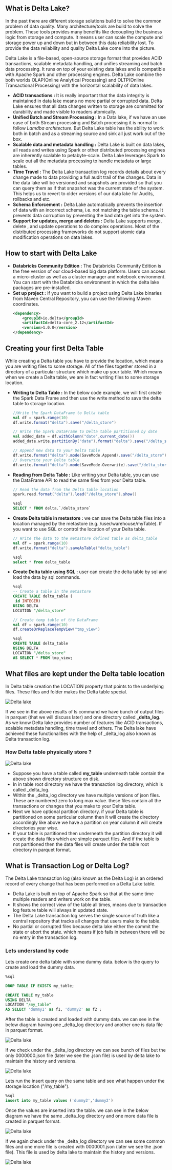 ## What is Delta Lake?
In the past there are different storage solutions build to solve the common problem of data quality. Many architecture/tools are build to solve the problem. These tools provides many benefits like decoupling the business logic from storage and compute. It means user can scale the compute and storage power up and down but in between this data reliability lost. To provide the data reliability and quality  Delta Lake come into the picture.

Delta Lake is a file-based, open-source storage format that provides ACID transactions, scalable metadata handling, and unifies streaming and batch data processing. It runs on top of your existing data lakes and is compatible with Apache Spark and other processing engines. Delta Lake combine the both worlds OLAP(Online Analytical Processing) and OLTP(Online Transactional Processing) with the horizontal scalability of data lakes.

 - **ACID transactions :** It is really important that the data integrity is maintained in data lake means no more partial or corrupted data. Delta Lake ensures that all data changes written to storage are committed for durability and made visible to readers atomically.
 - **Unified Batch and Stream Processing :** In a Data lake, if we have an use case of both Stream processing and Batch processing it is normal to follow _Lamdba architecture_. But Delta Lake table has the ability to work both in batch and as a streaming source and sink all just work out of the box.
 - **Scalable data and metadata handling :** Delta Lake is built on data lakes, all reads and writes using Spark or other distributed processing engines are inherently scalable to petabyte-scale. Delta Lake leverages Spark to scale out all the metadata processing to handle metadata or large tables.
 - **Time Travel :** The Delta Lake transaction log records details about every change made to data providing a full audit trail of the changes. Data in the data lake will be versioned and snapshots are provided so that you can query them as if that snapshot was the current state of the system. This helps us to revert to older versions of our data lake for Audits, rollbacks and etc.
 - **Schema Enforcement :** Delta Lake automatically prevents the insertion of data with an incorrect schema, i.e. not matching the table schema. It prevents data corruption by preventing the bad data get into the system.
 - **Support for updates, merge and deletes :** Delta Lake supports merge, delete , and update operations to do complex operations. Most of the distributed processing frameworks do not support atomic data modification operations on data lakes.

## How to start with Delta Lake

 - **Databricks Community Edition :** The Databricks Community Edition is the free version of our cloud-based big data platform. Users can access a micro-cluster as well as a cluster manager and notebook environment. You can start with the Databricks environment in which the delta lake packages are pre-installed. 
 - **Set up project :** If you want to build a project using Delta Lake binaries from Maven Central Repository, you can use the following Maven coordinates.
	```xml
	<dependency>
	    <groupId>io.delta</groupId>
	    <artifactId>delta-core_2.12</artifactId>
	    <version>1.0.0</version>
	</dependency>

	```

## Creating your first Delta Table

While creating a Delta table you have to provide the location, which means you are writing files to some storage. All of the files together stored in a directory of a particular structure which make up your table. Which means when we create a Delta table, we are in fact writing files to some storage location.

 - **Writing to Delta Table :** In the below code example, we will first create the Spark Data Frame and then use the write method to save the delta table to storage location.

	```scala
	//Write the Spark DataFrame to Delta table
	val df = spark.range(10)
	df.write.format("delta").save("/delta_store")

	// Write the Spark DataFrame to Delta table partitioned by date
	val added_date = df.withColumn("date",current_date())
	added_date.write.partitionBy("date").format("delta").save("/delta_store")

	// Append new data to your Delta table
	df.write.format("delta").mode(SaveMode.Append).save("/delta_store")
	// Overwrite your Delta table
	df.write.format("delta").mode(SaveMode.Overwrite).save("/delta_store")

	```
 
 - **Reading from Delta Table :** Like writing your Delta table, you can use the DataFrame API to read the same files from your Delta table.
	```scala
	// Read the data from the Delta table location
	spark.read.format("delta").load("/delta_store").show()
	```
	```sql
	%sql
	SELECT * FROM delta.`/delta_store`
	```
 - **Create Delta table in metastore :** we can save the Delta table files into a location managed by the metastore (e.g. /user/warehouse/myTable). If you want to use SQL or control the location of your Delta table.

	```scala
	// Write the data to the metastore defined table as delta_table
	val df = spark.range(10)
	df.write.format("delta").saveAsTable("delta_table")
	```

	```sql
	%sql
	select * from delta_table
	```
 - **Create Delta table using SQL :** user can create the delta table by sql and load the data by sql commands.
	```sql
	%sql
	-- Create a table in the metastore
	CREATE TABLE delta_table (
	 id INTEGER)
	USING DELTA
	LOCATION "/delta_store"
	```

	```scala
	// Create temp table of the DataFrame
	val df = spark.range(10)
	df.createOrReplaceTempView("tmp_view")
	```
	```sql
	%sql
	CREATE TABLE delta_table 
	USING DELTA
	LOCATION "/delta_store"
	AS SELECT * FROM tmp_view;
	```

## What files are kept under the Delta table location
In Delta table creation the LOCATION property that points to the underlying files. These files and folder makes the Delta table special.

![Delta lake](https://github.com/gurditsingh/blog/blob/gh-pages/_screenshots/dl_ep1.JPG?raw=true)

If we see in the above results of ls command we have bunch of output files in parquet (that we will discuss later) and one directory called **_delta_log**. As we know Delta lake provides number of features like ACID transactions, scalable metadata handling, time travel and others. The Delta lake have achieved these functionalities with the help of _delta_log also known as Delta transaction log.

### How Delta table physically store ?


![Delta lake](https://github.com/gurditsingh/blog/blob/gh-pages/_screenshots/dl_ep1_tlog.jpg?raw=true)

 - Suppose you have a table called **my_table** underneath table contain the  above shown directory structure on disk.
 - In in table root directory we have the transaction log directory, which is called _delta_log.
 -  Within the _delta_log directory we have multiple versions of json files. These are numbered zero to long max value. these files contain all the transactions or changes that you make to your Delta table.
 - Next we have optional partition directory. if your Delta table is partitioned on some particular column then it will create the directory accordingly like above we have a partition on year column it will create directories year wise.
 - If your table is partitioned then underneath the partition directory it will create the data files which are simple parquet files. And if the table is not partitioned then the data files will create under the table root directory in parquet format.

## What is Transaction Log or Delta Log?

The Delta Lake transaction log (also known as the Delta Log) is an ordered record of every change that has been performed on a Delta Lake table.

 - Delta Lake is built on top of Apache Spark so that at the same time multiple readers and writers work on the table.
 - It shows the correct view of the table all times, means due to transaction log feature table will always in updated state.
 - The Delta Lake transaction log serves the single source of truth like a central repository that tracks all changes that users make to the table.
 - No partial or corrupted files because delta lake either the commit the state or abort the state. which means if job fails in between there will be no entry in the transaction log.

### Lets understand by code

Lets create one delta table with some dummy data. below is the query to create and load the dummy data.
```sql
%sql

DROP TABLE IF EXISTS my_table;

CREATE TABLE my_table 
USING DELTA
LOCATION "/my_table"
AS SELECT 'dummy1' as f1, 'dummy2' as f2 ;
```
After the table is created and loaded with dummy data. we can see in the below diagram having one _delta_log directory and another one is data file in parquet format.

![Delta lake](https://github.com/gurditsingh/blog/blob/gh-pages/_screenshots/dl_ep1_tlog_1.JPG?raw=true)

If we check under the _delta_log directory we can see bunch of files but the only 0000000.json file (later we see the .json file) is used by delta lake to maintain the history and versions.

![Delta lake](https://github.com/gurditsingh/blog/blob/gh-pages/_screenshots/dl_ep1_tlog_2.JPG?raw=true)

Lets run the insert query on the same table and see what happen under the storage location ("/my_table").
```sql
%sql
insert into my_table values ('dummy2','dummy2')
```
Once the values are inserted into the table. we can see in the below diagram we have the same _delta_log directory and one more data file is created in parquet format.

![Delta lake](https://github.com/gurditsingh/blog/blob/gh-pages/_screenshots/dl_ep1_tlog_3.JPG?raw=true)

If we again check under the _delta_log directory we can see some common files and one more file is created with 0000001.json (later we see the .json file). This file is used by delta lake to maintain the history and versions.

![Delta lake](https://github.com/gurditsingh/blog/blob/gh-pages/_screenshots/dl_ep1_tlog_4.JPG?raw=true)


<!--stackedit_data:
eyJoaXN0b3J5IjpbMTk1OTMzMTkzMSwtNjA2MjYzOTksMjExNT
QzMjczMCw2ODU2MTUyOTUsLTc5ODU0NDczOCwxNTAyNDI3OTYz
LDE1MzM4NzEyODksNjE5NjE0OTIzLDc5MTYzNTc1OCwtMTAyOT
M2MjEzNywtMzU2NjE5MjA4LC0yMjQ2NDQ5MTgsMTk5MTIwNTE0
NywtMTE1NDEzNTg5NywtMjAyNDMxMDUyNSwtNjgwMzAyOTY5LD
EwNDA2ODAxODAsMTYzODYzNjgwNywxNjQxOTYxNzg2LC0xNzI3
OTg4NjQ5XX0=
-->
